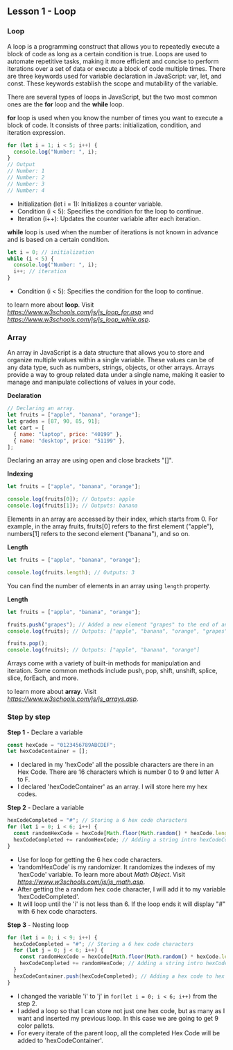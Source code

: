 ## Lesson 1 - Loop

### Loop

A loop is a programming construct that allows you to repeatedly execute a block of code as long as a certain condition is true. Loops are used to automate repetitive tasks, making it more efficient and concise to perform iterations over a set of data or execute a block of code multiple times.
There are three keywords used for variable declaration in JavaScript: var, let, and const. These keywords establish the scope and mutability of the variable.

There are several types of loops in JavaScript, but the two most common ones are the **for** loop and the **while** loop.

**for** loop is used when you know the number of times you want to execute a block of code. It consists of three parts: initialization, condition, and iteration expression.

```javascript
for (let i = 1; i < 5; i++) {
  console.log("Number: ", i);
}
// Output
// Number: 1
// Number: 2
// Number: 3
// Number: 4
```

- Initialization (let i = 1): Initializes a counter variable.
- Condition (i < 5): Specifies the condition for the loop to continue.
- Iteration (i++): Updates the counter variable after each iteration.

**while** loop is used when the number of iterations is not known in advance and is based on a certain condition.

```javascript
let i = 0; // initialization
while (i < 5) {
  console.log("Number: ", i);
  i++; // iteration
}
```

- Condition (i < 5): Specifies the condition for the loop to continue.

to learn more about **loop**. Visit *https://www.w3schools.com/js/js_loop_for.asp* and *https://www.w3schools.com/js/js_loop_while.asp*.

### Array

An array in JavaScript is a data structure that allows you to store and organize multiple values within a single variable. These values can be of any data type, such as numbers, strings, objects, or other arrays. Arrays provide a way to group related data under a single name, making it easier to manage and manipulate collections of values in your code.

**Declaration**

```javascript
// Declaring an array.
let fruits = ["apple", "banana", "orange"];
let grades = [87, 90, 85, 91];
let cart = [
  { name: "laptop", price: "40199" },
  { name: "desktop", price: "51199" },
];
```

Declaring an array are using open and close brackets "[]".

**Indexing**

```javascript
let fruits = ["apple", "banana", "orange"];

console.log(fruits[0]); // Outputs: apple
console.log(fruits[1]); // Outputs: banana
```

Elements in an array are accessed by their index, which starts from 0. For example, in the array fruits, fruits[0] refers to the first element ("apple"), numbers[1] refers to the second element ("banana"), and so on.

**Length**

```javascript
let fruits = ["apple", "banana", "orange"];

console.log(fruits.length); // Outputs: 3
```

You can find the number of elements in an array using `length` property.

**Length**

```javascript
let fruits = ["apple", "banana", "orange"];

fruits.push("grapes"); // Added a new element "grapes" to the end of an array.
console.log(fruits); // Outputs: ["apple", "banana", "orange", "grapes"]

fruits.pop();
console.log(fruits); // Outputs: ["apple", "banana", "orange"]
```

Arrays come with a variety of built-in methods for manipulation and iteration. Some common methods include push, pop, shift, unshift, splice, slice, forEach, and more.

to learn more about **array**. Visit *https://www.w3schools.com/js/js_arrays.asp*.

### Step by step

**Step 1** - Declare a variable

```javascript
const hexCode = "0123456789ABCDEF";
let hexCodeContainer = [];
```

- I declared in my 'hexCode' all the possible characters are there in an Hex Code. There are 16 characters which is number 0 to 9 and letter A to F.
- I declared 'hexCodeContainer' as an array. I will store here my hex codes.

**Step 2** - Declare a variable

```javascript
hexCodeCompleted = "#"; // Storing a 6 hex code characters
for (let i = 0; i < 6; i++) {
  const randomHexCode = hexCode[Math.floor(Math.random() * hexCode.length)]; // Outputs a random hex code character.
  hexCodeCompleted += randomHexCode; // Adding a string intro hexCodeCompleted
}
```

- Use for loop for getting the 6 hex code characters.
- 'randomHexCode' is my randomizer. It randomizes the indexes of my 'hexCode' variable. To learn more about _Math Object_. Visit *https://www.w3schools.com/js/js_math.asp*.
- After getting the a random hex code character, I will add it to my variable 'hexCodeCompleted'.
- It will loop until the 'i' is not less than 6. If the loop ends it will display "#" with 6 hex code characters.

**Step 3** - Nesting loop

```javascript
for (let i = 0; i < 9; i++) {
  hexCodeCompleted = "#"; // Storing a 6 hex code characters
  for (let j = 0; j < 6; i++) {
    const randomHexCode = hexCode[Math.floor(Math.random() * hexCode.length)]; // Outputs a random hex code character.
    hexCodeCompleted += randomHexCode; // Adding a string intro hexCodeCompleted
  }
  hexCodeContainer.push(hexCodeCompleted); // Adding a hex code to hex code container using array.push().
}
```

- I changed the variable 'i' to 'j' in `for(let i = 0; i < 6; i++)` from the step 2.
- I added a loop so that I can store not just one hex code, but as many as I want and inserted my previous loop. In this case we are going to get 9 color pallets.
- For every iterate of the parent loop, all the completed Hex Code will be added to 'hexCodeContainer'.

